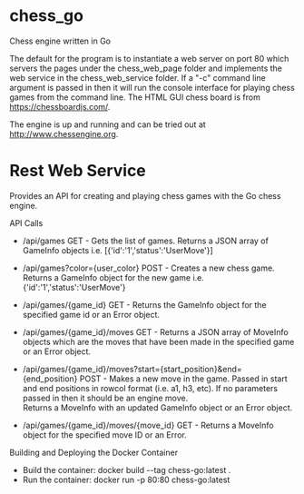 # chess_go
Chess engine written in Go

The default for the program is to instantiate a web server on port 80 which servers the pages under the chess_web_page folder and
implements the web service in the chess_web_service folder.  If a "-c" command line argument is passed in then it will 
run the console interface for playing chess games from the command line.  The HTML GUI chess board is from https://chessboardjs.com/.  

The engine is up and running and can be tried out at http://www.chessengine.org.

# Rest Web Service
Provides an API for creating and playing chess games with the Go chess engine.

API Calls
- /api/games GET - Gets the list of games.  Returns a JSON array of GameInfo objects
    i.e. [{'id':'1','status':'UserMove'}]

- /api/games?color={user_color} POST - Creates a new chess game.  Returns a GameInfo object for the new game
    i.e. {'id':'1','status':'UserMove'}
- /api/games/{game_id} GET - Returns the GameInfo object for the specified game id or an Error object.
- /api/games/{game_id}/moves GET - Returns a JSON array of MoveInfo objects which are the moves that have been made 
in the specified game or an Error object.
- /api/games/{game_id}/moves?start={start_position}&end={end_position} POST - Makes a new move in the game.  Passed in start 
and end positions in rowcol format (i.e. a1, h3, etc). If no parameters passed in then it should be an engine move.  
Returns a MoveInfo with an updated GameInfo object or an Error object.
- /api/games/{game_id}/moves/{move_id} GET - Returns a MoveInfo object for the specified move ID or an Error.

Building and Deploying the Docker Container
- Build the container: docker build --tag chess-go:latest .
- Run the container: docker run -p 80:80 chess-go:latest
